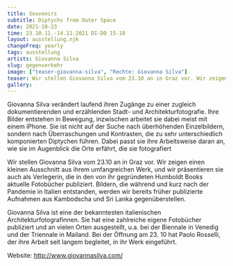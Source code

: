 ```yaml
---
title: Souvenirs
subtitle: Diptychs from Outer Space
date: 2021-10-23
time: 23.10.11.-14.11.2021 DI-DO 15-18
layout: ausstellung.njk
changeFreq: yearly
tags: ausstellung
artists: Giovanna Silva
slug: gegenverkehr
image: ["teaser-giovanna-silva", "Rechte: Giovanna Silva"]
teaser: Wir stellen Giovanna Silva vom 23.10 an in Graz vor. Wir zeigen einen kleinen Ausschnitt aus ihrem umfangreichen Werk, und wir präsentieren sie auch als Verlegerin, die in den von ihr gegründeten Humboldt Books aktuelle Fotobücher publiziert. Bildern, die während und kurz nach der Pandemie in Italien entstanden, werden wir bereits früher publizierte Aufnahmen aus Kambodscha und Sri Lanka gegenüberstellen.
gallery:
---
```


Giovanna Silva verändert laufend ihren Zugänge zu einer zugleich dokumentierenden und erzählenden Stadt- und Architekturfotografie. Ihre Bilder entstehen in Bewegung, inzwischen arbeitet sie dabei meist mit einem iPhone. Sie ist nicht auf der Suche nach überhöhenden Einzelbildern, sondern nach Überraschungen und Kontrasten, die zu sehr unterschiedlich komponierten Diptychen führen. Dabei passt sie ihre Arbeitsweise daran an, wie sie im Augenblick die Orte erfährt, die sie fotografiert

Wir stellen Giovanna Silva vom 23.10 an in Graz vor. Wir zeigen einen kleinen Ausschnitt aus ihrem umfangreichen Werk, und wir präsentieren sie auch als Verlegerin, die in den von ihr gegründeten Humboldt Books aktuelle Fotobücher publiziert. Bildern, die während und kurz nach der Pandemie in Italien entstanden, werden wir bereits früher publizierte Aufnahmen aus Kambodscha und Sri Lanka gegenüberstellen.

Giovanna Silva ist eine der bekanntesten italienischen Architekturfotografinnen. Sie hat eine zahlreiche eigene Fotobücher publiziert und an vielen Orten ausgestellt, u.a. bei der Biennale in Venedig und der Triennale in Mailand. Bei der Öffnung am 23. 10 hat Paolo Rosselli, der ihre Arbeit seit langem begleitet, in ihr Werk eingeführt. 

Website: http://www.giovannasilva.com/